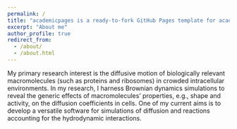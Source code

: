 ```yaml
---
permalink: /
title: "academicpages is a ready-to-fork GitHub Pages template for academic personal websites"
excerpt: "About me"
author_profile: true
redirect_from: 
  - /about/
  - /about.html
---
```


My primary research interest is the diffusive motion of biologically relevant macromolecules (such as proteins and ribosomes) in crowded intracellular environments. In my research, I harness Brownian dynamics simulations to reveal the generic effects of macromolecules’ properties, e.g., shape and activity, on the diffusion coefficients in cells. One of my current aims is to develop a versatile software for simulations of diffusion and reactions accounting for the hydrodynamic interactions.